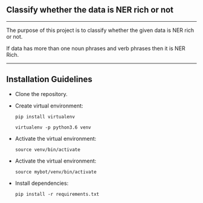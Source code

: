 ## Classify whether the data is NER rich or not

***

The purpose of this project is to classify whether the given data is NER rich or not.

If data has more than one noun phrases and verb phrases then it is NER Rich.

***

## Installation Guidelines

- Clone the repository.


- Create virtual environment:

    ```
    pip install virtualenv
    ```
    
    ```
    virtualenv -p python3.6 venv
    ```

- Activate the virtual environment:
  
    ```
    source venv/bin/activate
    ```



- Activate the virtual environment:

    ```
    source mybot/venv/bin/activate
    ```
-  Install dependencies:
    
    ```
    pip install -r requirements.txt
    ```
